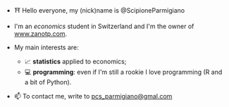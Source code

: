 - ⛩️ Hello everyone, my (nick)name is @ScipioneParmigiano

- I'm an _economics_ student in Switzerland and I'm the owner of www.zanotp.com.

-   My main interests are:
    - 📈 **statistics** applied to economics;
    - 💻 **programming**: even if I'm still a rookie I love programming (R and a bit of Python).

- 📫 To contact me, write to pcs_parmigiano@gmal.com 
